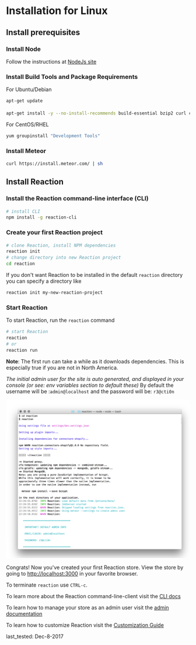 # Installation for Linux

## Install prerequisites

### Install Node

Follow the instructions at [NodeJs site](https://nodejs.org)

### Install Build Tools and Package Requirements

For Ubuntu/Debian

```sh
apt-get update

apt-get install -y --no-install-recommends build-essential bzip2 curl ca-certificates git python
```

For CentOS/RHEL

```sh
yum groupinstall "Development Tools"
```

### Install Meteor

```sh
curl https://install.meteor.com/ | sh
```

## Install Reaction

### Install the Reaction command-line interface (CLI)

```sh
# install CLI
npm install -g reaction-cli
```

### Create your first Reaction project

```sh
# clone Reaction, install NPM dependencies
reaction init
# change directory into new Reaction project
cd reaction
```

If you don't want Reaction to be installed in the default `reaction` directory you can
specify a directory like

```sh
reaction init my-new-reaction-project
```

### Start Reaction

To start Reaction, run the `reaction` command

```sh
# start Reaction
reaction
# or
reaction run
```

**Note**: The first run can take a while as it downloads dependencies. This is especially true if you are not in North America.

_The initial admin user for the site is auto generated, and displayed in your console (or see: env variables section to default these)_ By default the username will be :`admin@localhost` and the password will be: `r3@cti0n`

![](/assets/guide-installation-default-user.png)

Congrats! Now you've created your first Reaction store. View the store by going to <http://localhost:3000> in your favorite browser.

To terminate `reaction` use `CTRL-c`.

To learn more about the Reaction command-line-client visit the [CLI docs](/developer/installation/reaction-cli.md)

To learn how to manage your store as an admin user visit the [admin documentation](/admin/dashboard.md)

To learn how to customize Reaction visit the [Customization Guide](/developer/tutorial/introduction.md)

last_tested: Dec-8-2017
